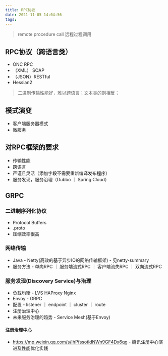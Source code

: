 ```yaml
---
title: RPC协议
date: 2021-11-05 14:04:56
tags:
---
```


> remote procedure call 远程过程调用

## RPC协议（跨语言类）
- ONC RPC
- （XML） SOAP
- （JSON）RESTful
- Hessian2

> 二进制传输性能好，难以跨语言；文本类的则相反；

## 模式演变
- 客户端服务器模式
- 微服务

## 对RPC框架的要求
- 传输性能
- 跨语言
- 严谨且灵活（添加字段不需要重新编译发布程序）
- 服务发现，服务治理（Dubbo ｜ Spring Cloud）

## GRPC
### 二进制序列化协议
- Protocol Buffers
- .proto
- 压缩效率很高

### 网络传输
- Java - Netty(高效的基于异步IO的网络传输框架) - 见netty-summary
- 服务方法 - 单向RPC ｜ 服务端流式RPC ｜ 客户端流失RPC ｜ 双向流式RPC

### 服务发现(Discovery Service)与治理
- 负载均衡 - LVS HAProxy Nginx
- Envoy - GRPC
- 配置 - listener ｜ endpoint ｜ cluster ｜ route
- 注册治理中心
- 未来服务治理的趋势 - Service Mesh(基于Envoy)

#### 注册治理中心
- https://mp.weixin.qq.com/s/IhPfssotldNWn9GF4Dx6qg - 腾讯注册中心演进及性能优化实践
